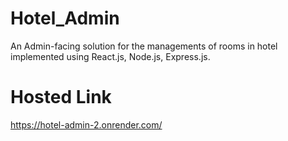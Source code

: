 # Hotel_Admin
An Admin-facing solution for the managements of rooms in hotel implemented using React.js, Node.js, Express.js.
# Hosted Link
https://hotel-admin-2.onrender.com/
